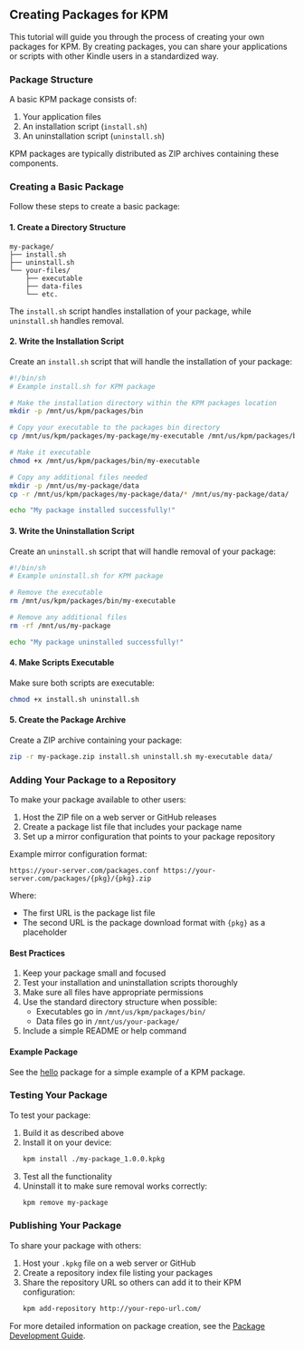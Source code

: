 ## Creating Packages for KPM

This tutorial will guide you through the process of creating your own packages for KPM. By creating packages, you can share your applications or scripts with other Kindle users in a standardized way.

### Package Structure

A basic KPM package consists of:

1. Your application files
2. An installation script (`install.sh`)
3. An uninstallation script (`uninstall.sh`)

KPM packages are typically distributed as ZIP archives containing these components.

### Creating a Basic Package

Follow these steps to create a basic package:

#### 1. Create a Directory Structure

```
my-package/
├── install.sh
├── uninstall.sh
└── your-files/
    ├── executable
    ├── data-files
    └── etc.
```

The `install.sh` script handles installation of your package, while `uninstall.sh` handles removal.

#### 2. Write the Installation Script

Create an `install.sh` script that will handle the installation of your package:

```bash
#!/bin/sh
# Example install.sh for KPM package

# Make the installation directory within the KPM packages location
mkdir -p /mnt/us/kpm/packages/bin

# Copy your executable to the packages bin directory
cp /mnt/us/kpm/packages/my-package/my-executable /mnt/us/kpm/packages/bin/

# Make it executable
chmod +x /mnt/us/kpm/packages/bin/my-executable

# Copy any additional files needed
mkdir -p /mnt/us/my-package/data
cp -r /mnt/us/kpm/packages/my-package/data/* /mnt/us/my-package/data/

echo "My package installed successfully!"
```

#### 3. Write the Uninstallation Script

Create an `uninstall.sh` script that will handle removal of your package:

```bash
#!/bin/sh
# Example uninstall.sh for KPM package

# Remove the executable
rm /mnt/us/kpm/packages/bin/my-executable

# Remove any additional files
rm -rf /mnt/us/my-package

echo "My package uninstalled successfully!"
```

#### 4. Make Scripts Executable

Make sure both scripts are executable:

```bash
chmod +x install.sh uninstall.sh
```

#### 5. Create the Package Archive

Create a ZIP archive containing your package:

```bash
zip -r my-package.zip install.sh uninstall.sh my-executable data/
```

### Adding Your Package to a Repository

To make your package available to other users:

1. Host the ZIP file on a web server or GitHub releases
2. Create a package list file that includes your package name
3. Set up a mirror configuration that points to your package repository

Example mirror configuration format:
```
https://your-server.com/packages.conf https://your-server.com/packages/{pkg}/{pkg}.zip
```

Where:
- The first URL is the package list file
- The second URL is the package download format with `{pkg}` as a placeholder

#### Best Practices

1. Keep your package small and focused
2. Test your installation and uninstallation scripts thoroughly
3. Make sure all files have appropriate permissions
4. Use the standard directory structure when possible:
   - Executables go in `/mnt/us/kpm/packages/bin/`
   - Data files go in `/mnt/us/your-package/`
5. Include a simple README or help command

#### Example Package

See the [hello](/packages/hello) package for a simple example of a KPM package.

### Testing Your Package

To test your package:

1. Build it as described above
2. Install it on your device:
   ```bash
   kpm install ./my-package_1.0.0.kpkg
   ```
3. Test all the functionality
4. Uninstall it to make sure removal works correctly:
   ```bash
   kpm remove my-package
   ```

### Publishing Your Package

To share your package with others:

1. Host your `.kpkg` file on a web server or GitHub
2. Create a repository index file listing your packages
3. Share the repository URL so others can add it to their KPM configuration:
   ```bash
   kpm add-repository http://your-repo-url.com/
   ```

For more detailed information on package creation, see the [Package Development Guide](/package-development).
